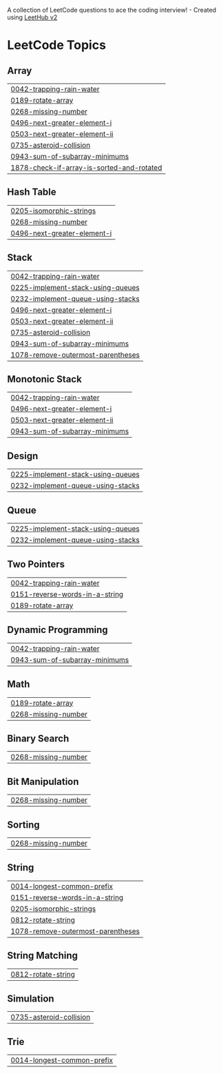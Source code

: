 A collection of LeetCode questions to ace the coding interview! - Created using [LeetHub v2](https://github.com/arunbhardwaj/LeetHub-2.0)
<!---LeetCode Topics Start-->
# LeetCode Topics
## Array
|  |
| ------- |
| [0042-trapping-rain-water](https://github.com/Rahul967/leetcode_problems/tree/master/0042-trapping-rain-water) |
| [0189-rotate-array](https://github.com/Rahul967/leetcode_problems/tree/master/0189-rotate-array) |
| [0268-missing-number](https://github.com/Rahul967/leetcode_problems/tree/master/0268-missing-number) |
| [0496-next-greater-element-i](https://github.com/Rahul967/leetcode_problems/tree/master/0496-next-greater-element-i) |
| [0503-next-greater-element-ii](https://github.com/Rahul967/leetcode_problems/tree/master/0503-next-greater-element-ii) |
| [0735-asteroid-collision](https://github.com/Rahul967/leetcode_problems/tree/master/0735-asteroid-collision) |
| [0943-sum-of-subarray-minimums](https://github.com/Rahul967/leetcode_problems/tree/master/0943-sum-of-subarray-minimums) |
| [1878-check-if-array-is-sorted-and-rotated](https://github.com/Rahul967/leetcode_problems/tree/master/1878-check-if-array-is-sorted-and-rotated) |
## Hash Table
|  |
| ------- |
| [0205-isomorphic-strings](https://github.com/Rahul967/leetcode_problems/tree/master/0205-isomorphic-strings) |
| [0268-missing-number](https://github.com/Rahul967/leetcode_problems/tree/master/0268-missing-number) |
| [0496-next-greater-element-i](https://github.com/Rahul967/leetcode_problems/tree/master/0496-next-greater-element-i) |
## Stack
|  |
| ------- |
| [0042-trapping-rain-water](https://github.com/Rahul967/leetcode_problems/tree/master/0042-trapping-rain-water) |
| [0225-implement-stack-using-queues](https://github.com/Rahul967/leetcode_problems/tree/master/0225-implement-stack-using-queues) |
| [0232-implement-queue-using-stacks](https://github.com/Rahul967/leetcode_problems/tree/master/0232-implement-queue-using-stacks) |
| [0496-next-greater-element-i](https://github.com/Rahul967/leetcode_problems/tree/master/0496-next-greater-element-i) |
| [0503-next-greater-element-ii](https://github.com/Rahul967/leetcode_problems/tree/master/0503-next-greater-element-ii) |
| [0735-asteroid-collision](https://github.com/Rahul967/leetcode_problems/tree/master/0735-asteroid-collision) |
| [0943-sum-of-subarray-minimums](https://github.com/Rahul967/leetcode_problems/tree/master/0943-sum-of-subarray-minimums) |
| [1078-remove-outermost-parentheses](https://github.com/Rahul967/leetcode_problems/tree/master/1078-remove-outermost-parentheses) |
## Monotonic Stack
|  |
| ------- |
| [0042-trapping-rain-water](https://github.com/Rahul967/leetcode_problems/tree/master/0042-trapping-rain-water) |
| [0496-next-greater-element-i](https://github.com/Rahul967/leetcode_problems/tree/master/0496-next-greater-element-i) |
| [0503-next-greater-element-ii](https://github.com/Rahul967/leetcode_problems/tree/master/0503-next-greater-element-ii) |
| [0943-sum-of-subarray-minimums](https://github.com/Rahul967/leetcode_problems/tree/master/0943-sum-of-subarray-minimums) |
## Design
|  |
| ------- |
| [0225-implement-stack-using-queues](https://github.com/Rahul967/leetcode_problems/tree/master/0225-implement-stack-using-queues) |
| [0232-implement-queue-using-stacks](https://github.com/Rahul967/leetcode_problems/tree/master/0232-implement-queue-using-stacks) |
## Queue
|  |
| ------- |
| [0225-implement-stack-using-queues](https://github.com/Rahul967/leetcode_problems/tree/master/0225-implement-stack-using-queues) |
| [0232-implement-queue-using-stacks](https://github.com/Rahul967/leetcode_problems/tree/master/0232-implement-queue-using-stacks) |
## Two Pointers
|  |
| ------- |
| [0042-trapping-rain-water](https://github.com/Rahul967/leetcode_problems/tree/master/0042-trapping-rain-water) |
| [0151-reverse-words-in-a-string](https://github.com/Rahul967/leetcode_problems/tree/master/0151-reverse-words-in-a-string) |
| [0189-rotate-array](https://github.com/Rahul967/leetcode_problems/tree/master/0189-rotate-array) |
## Dynamic Programming
|  |
| ------- |
| [0042-trapping-rain-water](https://github.com/Rahul967/leetcode_problems/tree/master/0042-trapping-rain-water) |
| [0943-sum-of-subarray-minimums](https://github.com/Rahul967/leetcode_problems/tree/master/0943-sum-of-subarray-minimums) |
## Math
|  |
| ------- |
| [0189-rotate-array](https://github.com/Rahul967/leetcode_problems/tree/master/0189-rotate-array) |
| [0268-missing-number](https://github.com/Rahul967/leetcode_problems/tree/master/0268-missing-number) |
## Binary Search
|  |
| ------- |
| [0268-missing-number](https://github.com/Rahul967/leetcode_problems/tree/master/0268-missing-number) |
## Bit Manipulation
|  |
| ------- |
| [0268-missing-number](https://github.com/Rahul967/leetcode_problems/tree/master/0268-missing-number) |
## Sorting
|  |
| ------- |
| [0268-missing-number](https://github.com/Rahul967/leetcode_problems/tree/master/0268-missing-number) |
## String
|  |
| ------- |
| [0014-longest-common-prefix](https://github.com/Rahul967/leetcode_problems/tree/master/0014-longest-common-prefix) |
| [0151-reverse-words-in-a-string](https://github.com/Rahul967/leetcode_problems/tree/master/0151-reverse-words-in-a-string) |
| [0205-isomorphic-strings](https://github.com/Rahul967/leetcode_problems/tree/master/0205-isomorphic-strings) |
| [0812-rotate-string](https://github.com/Rahul967/leetcode_problems/tree/master/0812-rotate-string) |
| [1078-remove-outermost-parentheses](https://github.com/Rahul967/leetcode_problems/tree/master/1078-remove-outermost-parentheses) |
## String Matching
|  |
| ------- |
| [0812-rotate-string](https://github.com/Rahul967/leetcode_problems/tree/master/0812-rotate-string) |
## Simulation
|  |
| ------- |
| [0735-asteroid-collision](https://github.com/Rahul967/leetcode_problems/tree/master/0735-asteroid-collision) |
## Trie
|  |
| ------- |
| [0014-longest-common-prefix](https://github.com/Rahul967/leetcode_problems/tree/master/0014-longest-common-prefix) |
<!---LeetCode Topics End-->
